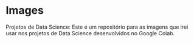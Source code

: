 # Images
Projetos de Data Science:
Este é um repositório para as imagens que irei usar nos projetos de Data Science desenvolvidos no Google Colab.
